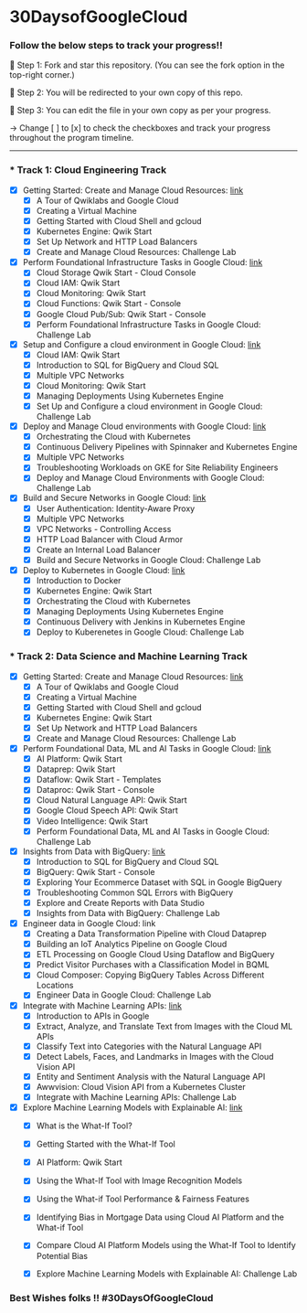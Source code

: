 # 30DaysofGoogleCloud

### Follow the below steps to track your progress!!

📍 Step 1: Fork and star this repository. (You can see the fork option in the top-right corner.)


📍 Step 2: You will be redirected to your own copy of this repo.


📍 Step 3: You can edit the file in your own copy as per your progress.

-> Change [ ] to [x] to check the checkboxes and track your progress throughout the program timeline.

------------------------------------------------------------------------------------------------------------------------------

### * Track 1: Cloud Engineering Track

- [x] Getting Started: Create and Manage Cloud Resources: [link](https://google.qwiklabs.com/quests/120)
    - [x] A Tour of Qwiklabs and Google Cloud
    - [x] Creating a Virtual Machine
    - [x] Getting Started with Cloud Shell and gcloud
    - [x] Kubernetes Engine: Qwik Start
    - [x] Set Up Network and HTTP Load Balancers
    - [x] Create and Manage Cloud Resources: Challenge Lab
- [x] Perform Foundational Infrastructure Tasks in Google Cloud: [link](https://google.qwiklabs.com/quests/118)
    - [x] Cloud Storage Qwik Start - Cloud Console
    - [x] Cloud IAM: Qwik Start
    - [x] Cloud Monitoring: Qwik Start
    - [x] Cloud Functions: Qwik Start - Console
    - [x] Google Cloud Pub/Sub: Qwik Start - Console
    - [x] Perform Foundational Infrastructure Tasks in Google Cloud: Challenge Lab
- [x] Setup and Configure a cloud environment in Google Cloud: [link](https://google.qwiklabs.com/quests/119)
    - [x] Cloud IAM: Qwik Start
    - [x] Introduction to SQL for BigQuery and Cloud SQL
    - [x] Multiple VPC Networks
    - [x] Cloud Monitoring: Qwik Start
    - [x] Managing Deployments Using Kubernetes Engine
    - [x] Set Up and Configure a cloud environment in Google Cloud: Challenge Lab
- [x] Deploy and Manage Cloud environments with Google Cloud: [link](https://google.qwiklabs.com/quests/121)
    - [x] Orchestrating the Cloud with Kubernetes
    - [x] Continuous Delivery Pipelines with Spinnaker and Kubernetes Engine
    - [x] Multiple VPC Networks
    - [x] Troubleshooting Workloads on GKE for Site Reliability Engineers
    - [x] Deploy and Manage Cloud Environments with Google Cloud: Challenge Lab
- [x] Build and Secure Networks in Google Cloud: [link](https://google.qwiklabs.com/quests/128)
    - [x] User Authentication: Identity-Aware Proxy
    - [x] Multiple VPC Networks
    - [x] VPC Networks - Controlling Access
    - [x] HTTP Load Balancer with Cloud Armor
    - [x] Create an Internal Load Balancer
    - [x] Build and Secure Networks in Google Cloud: Challenge Lab
- [x] Deploy to Kubernetes in Google Cloud: [link](https://google.qwiklabs.com/quests/116)
    - [x] Introduction to Docker
    - [x] Kubernetes Engine: Qwik Start
    - [x] Orchestrating the Cloud with Kubernetes
    - [x] Managing Deployments Using Kubernetes Engine
    - [x] Continuous Delivery with Jenkins in Kubernetes Engine
    - [x] Deploy to Kuberenetes in Google Cloud: Challenge Lab

### * Track 2: Data Science and Machine Learning Track

- [x] Getting Started: Create and Manage Cloud Resources: [link](https://google.qwiklabs.com/quests/120)
    - [x] A Tour of Qwiklabs and Google Cloud
    - [x] Creating a Virtual Machine
    - [x] Getting Started with Cloud Shell and gcloud
    - [x] Kubernetes Engine: Qwik Start
    - [x] Set Up Network and HTTP Load Balancers
    - [x] Create and Manage Cloud Resources: Challenge Lab
- [x] Perform Foundational Data, ML and AI Tasks in Google Cloud: [link](https://google.qwiklabs.com/quests/117)
    - [x] AI Platform: Qwik Start
    - [x] Dataprep: Qwik Start
    - [x] Dataflow: Qwik Start - Templates
    - [x] Dataproc: Qwik Start - Console
    - [x] Cloud Natural Language API: Qwik Start
    - [x] Google Cloud Speech API: Qwik Start
    - [x] Video Intelligence: Qwik Start
    - [X] Perform Foundational Data, ML and AI Tasks in Google Cloud: Challenge Lab
- [x] Insights from Data with BigQuery: [link](https://google.qwiklabs.com/quests/123)
    - [x] Introduction to SQL for BigQuery and Cloud SQL
    - [x] BigQuery: Qwik Start - Console
    - [x] Exploring Your Ecommerce Dataset with SQL in Google BigQuery
    - [x] Troubleshooting Common SQL Errors with BigQuery
    - [x] Explore and Create Reports with Data Studio
    - [x] Insights from Data with BigQuery: Challenge Lab
- [x] Engineer data in Google Cloud: link
    - [x] Creating a Data Transformation Pipeline with Cloud Dataprep
    - [x] Building an IoT Analytics Pipeline on Google Cloud
    - [x] ETL Processing on Google Cloud Using Dataflow and BigQuery
    - [x] Predict Visitor Purchases with a Classification Model in BQML
    - [x] Cloud Composer: Copying BigQuery Tables Across Different Locations
    - [x] Engineer Data in Google Cloud: Challenge Lab
- [x] Integrate with Machine Learning APIs: [link](https://google.qwiklabs.com/quests/136)
    - [x] Introduction to APIs in Google
    - [x] Extract, Analyze, and Translate Text from Images with the Cloud ML APIs
    - [x] Classify Text into Categories with the Natural Language API
    - [x] Detect Labels, Faces, and Landmarks in Images with the Cloud Vision API
    - [x] Entity and Sentiment Analysis with the Natural Language API
    - [x] Awwvision: Cloud Vision API from a Kubernetes Cluster
    - [x] Integrate with Machine Learning APIs: Challenge Lab
- [x] Explore Machine Learning Models with Explainable AI: [link](https://google.qwiklabs.com/quests/126)
    - [x] What is the What-If Tool?
    - [x] Getting Started with the What-If Tool
    - [x] AI Platform: Qwik Start
    - [x] Using the What-If Tool with Image Recognition Models
    - [x] Using the What-if Tool Performance & Fairness Features
    - [x] Identifying Bias in Mortgage Data using Cloud AI Platform and the What-if Tool
    - [x] Compare Cloud AI Platform Models using the What-If Tool to Identify Potential Bias
    - [x] Explore Machine Learning Models with Explainable AI: Challenge Lab


### Best Wishes folks !! #30DaysOfGoogleCloud
